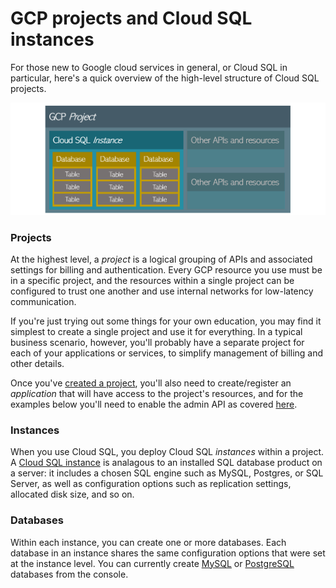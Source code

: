 # GCP projects and Cloud SQL instances

For those new to Google cloud services in general, or Cloud SQL in particular, here's a quick overview of the high-level structure of Cloud SQL projects.

![project structure](images/project-structure.png)

### Projects

At the highest level, a _project_ is a logical grouping of APIs and associated settings for billing and authentication. Every GCP resource you use must be in a specific project, and the resources within a single project can be configured to trust one another and use internal networks for low-latency communication.

If you're just trying out some things for your own education, you may find it simplest to create a single project and use it for everything. In a typical business scenario, however, you'll probably have a separate project for each of your applications or services, to simplify management of billing and other details.

Once you've [created a project](https://cloud.google.com/resource-manager/docs/creating-managing-projects), you'll also need to create/register an _application_ that will have access to the project's resources, and for the examples below you'll need to enable the admin API as covered [here](https://console.cloud.google.com/flows/enableapi?apiid=sqladmin).

### Instances

When you use Cloud SQL, you deploy Cloud SQL _instances_ within a project. A [Cloud SQL instance](https://cloud.google.com/sql/docs/mysql/admin-api/v1beta4/instances) is analagous to an installed SQL database product on a server: it includes a chosen SQL engine such as MySQL, Postgres, or SQL Server, as well as configuration options such as replication settings, allocated disk size, and so on.

### Databases

Within each instance, you can create one or more databases. Each database in an instance shares the same configuration options that were set at the instance level. You can currently create [MySQL](https://cloud.google.com/sql/docs/mysql/create-manage-databases) or [PostgreSQL](https://cloud.google.com/sql/docs/postgres/create-manage-databases) databases from the console.

